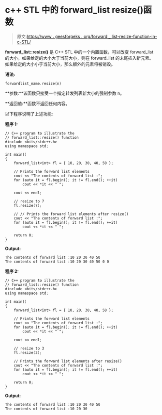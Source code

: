 # c++ STL 中的 forward_list resize()函数

> 原文:[https://www . geesforgeks . org/forward _ list-resize-function-in-c-STL/](https://www.geeksforgeeks.org/forward_list-resize-function-in-c-stl/)

**forward_list::resize()** 是 C++ STL 中的一个内置函数，可以改变 forward_list 的大小。如果给定的大小大于当前大小，则在 forward_list 的末尾插入新元素。如果给定的大小小于当前大小，那么额外的元素将被销毁。

**语法:**

```
forwardlist_name.resize(n)
```

**参数:**该函数只接受一个指定转发列表新大小的强制参数 n。

**返回值:**函数不返回任何内容。

以下程序说明了上述功能:

**程序 1:**

```
// C++ program to illustrate the
// forward_list::resize() function
#include <bits/stdc++.h>
using namespace std;

int main()
{
    forward_list<int> fl = { 10, 20, 30, 40, 50 };

    // Prints the forward list elements
    cout << "The contents of forward list :";
    for (auto it = fl.begin(); it != fl.end(); ++it)
        cout << *it << " ";

    cout << endl;

    // resize to 7
    fl.resize(7);

    // // Prints the forward list elements after resize()
    cout << "The contents of forward list :";
    for (auto it = fl.begin(); it != fl.end(); ++it)
        cout << *it << " ";

    return 0;
}
```

**Output:**

```
The contents of forward list :10 20 30 40 50 
The contents of forward list :10 20 30 40 50 0 0

```

**程序 2:**

```
// C++ program to illustrate the
// forward_list::resize() function
#include <bits/stdc++.h>
using namespace std;

int main()
{
    forward_list<int> fl = { 10, 20, 30, 40, 50 };

    // Prints the forward list elements
    cout << "The contents of forward list :";
    for (auto it = fl.begin(); it != fl.end(); ++it)
        cout << *it << " ";

    cout << endl;

    // resize to 3
    fl.resize(3);

    // Prints the forward list elements after resize()
    cout << "The contents of forward list :";
    for (auto it = fl.begin(); it != fl.end(); ++it)
        cout << *it << " ";

    return 0;
}
```

**Output:**

```
The contents of forward list :10 20 30 40 50 
The contents of forward list :10 20 30

```